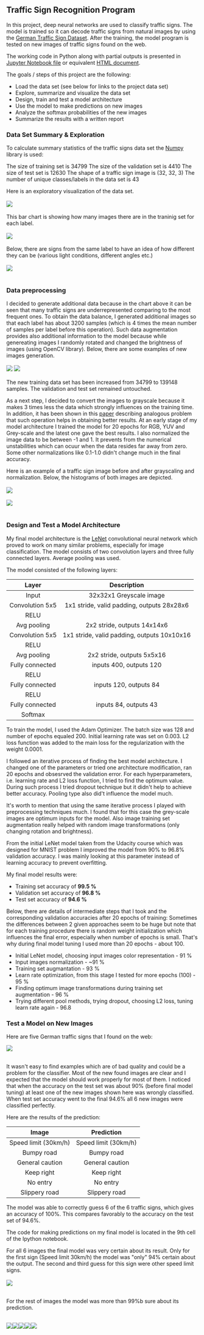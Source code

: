 ## Traffic Sign Recognition Program
In this project, deep neural networks are used to classify traffic signs. The model is trained so it can decode traffic signs from natural images by using the [German Traffic Sign Dataset](http://benchmark.ini.rub.de/?section=gtsrb&subsection=dataset). After the training, the model program is tested on new images of traffic signs found on the web. 

The working code in Python along with partial outputs is presented in [Jupyter Notebook file](Traffic_Sign_Classifier.ipynb) or equivalent [HTML document](Traffic_Sign_Classifier.html).

The goals / steps of this project are the following:

- Load the data set (see below for links to the project data set)
- Explore, summarize and visualize the data set
- Design, train and test a model architecture
- Use the model to make predictions on new images
- Analyze the softmax probabilities of the new images
- Summarize the results with a written report

### Data Set Summary & Exploration
To calculate summary statistics of the traffic signs data set the [Numpy](http://www.numpy.org/) library is used:

The size of training set is 34799
The size of the validation set is 4410
The size of test set is 12630
The shape of a traffic sign image is (32, 32, 3)
The number of unique classes/labels in the data set is 43

Here is an exploratory visualization of the data set. </br></br>
<img src="./readme_resources/ImagesTrainingSet.png"></br></br>
This bar chart is showing how many images there are in the traninig set for each label. </br></br>
<img src="./readme_resources/HistogramTrainingSamples.png"></br></br>
Below, there are signs from the same label to have an idea of how different they can be (various light conditions, different angles etc.)</br></br>
<img src="./readme_resources/ImagesSameType.png"></br></br>

### Data preprocessing
I decided to generate additional data because in the chart above it can be seen that many traffic signs are underrepresented comparing to the most frequent ones. To obtain the data balance, I generated additional images so that each label has about 3200 samples (which is 4 times the mean number of samples per label before this operation). Such data augmentation provides also additional information to the model because while genereating images I randomly rotated and changed the brightness of images (using OpenCV library).
Below, there are some examples of new images generation. </br></br>
<img src="./readme_resources/TestImageToTransform.png"> <img src="./readme_resources/TestImagesAfterTransformation.png"></br></br>
The new training data set has been increased from 34799 to 139148 samples. The validation and test set remained untouched. 

As a next step, I decided to convert the images to grayscale because it makes 3 times less the data which strongly influences on the training time. In addition, it has been shown in this [paper](http://yann.lecun.com/exdb/publis/pdf/sermanet-ijcnn-11.pdf) describing analogous problem that such operation helps in obtaining better results. At an early stage of my model architecture I trained the model for 20 epochs for RGB, YUV and Grey-scale and the latest one gave the best results. 
I also normalized the image data to be between -1 and 1. It prevents from the numerical unstabilities which can ocuur when the data resides far away from zero. Some other normalizations like 0.1-1.0 didn't change much in the final accuracy.

Here is an example of a traffic sign image before and after grayscaling and normalization. Below, the histograms of both images are depicted. </br></br>
<img src="./readme_resources/Grayscaling.png"></br></br>
<img src="./readme_resources/HistogramAfterGreyAndNorm.png"></br></br>

### Design and Test a Model Architecture
My final model architecture is the [LeNet](http://yann.lecun.com/exdb/publis/pdf/lecun-01a.pdf) convolutional neural network which proved to work on many similar problems, especially for image classification. The model consists of two convolution layers and three fully connected layers. Average pooling was used. 

The model consisted of the following layers:

| Layer         		|     Description	        					| 
|:---------------------:|:---------------------------------------------:| 
| Input         		| 32x32x1 Greyscale image   							| 
| Convolution 5x5     	| 1x1 stride, valid padding, outputs 28x28x6 	|
| RELU					|												|
| Avg pooling	      	| 2x2 stride,  outputs 14x14x6  				|
| Convolution 5x5	    |  1x1 stride, valid padding, outputs 10x10x16 	|
| RELU					|												|
| Avg pooling	      	| 2x2 stride,  outputs 5x5x16  				|
| Fully connected		| inputs 400, outputs 120        									|
| RELU					|		
| Fully connected		| inputs 120, outputs 84        									|
| RELU					|		
| Fully connected		| inputs 84, outputs 43        									|
| Softmax				|        									|

To train the model, I used the Adam Optimizer. The batch size was 128 and number of epochs equaled 200. Initial learning rate was set on 0.003. L2 loss function was added to the main loss for the regularization with the weight 0.0001.

I followed an iterative process of finding the best model architecture. I changed one of the parameters or tried one architecture modification, ran 20 epochs and obsesrved the validation error. For each hyperparameters, i.e. learning rate and L2 loss function, I tried to find the optimum value. During such process I tried dropout technique but it didn't help to achieve better accuracy. Pooling type also did't influence the model much. 

It's worth to mention that using the same iterative process I played with preprocessing techniques much. I found that for this case the grey-scale images are optimum inputs for the model. Also image training set augmentation really helped with random image transformations (only changing rotation and brightness).

From the initial LeNet model taken from the Udacity course which was designed for MNIST problem I improved the model from 90% to 96.8% validation accuracy. I was mainly looking at this parameter instead of learning accuracy to prevent overfitting. 

My final model results were:

- Training set accuracy of <b>99.5 %</b>
- Validation set accuracy of <b>96.8 %</b>
- Test set accuracy of <b>94.6 %</b>

Below, there are details of intermediate steps that I took and the corresponding validation accuracies after 20 epochs of training:
Sometimes the differences between 2 given approaches seem to be huge but note that for each training procedure there is random weight initialization which influences the final error, especially when number of epochs is small. That's why during final model tuning I used more than 20 epochs - about 100.
- Initial LeNet model, choosing input images color representation - 91 %
- Input images normalization - ~91 %
- Training set augmantation - 93 %
- Learn rate optimization, from this stage I tested for more epochs (100) - 95 %
- Finding optimum image transformations during training set augmentation - 96 %
- Trying different pool methods, trying dropout, choosing L2 loss, tuning learn rate again - 96.8

### Test a Model on New Images

Here are five German traffic signs that I found on the web:

<img src="./readme_resources/ImagesFromWeb.png"></br></br>

It wasn't easy to find examples which are of bad quality and could be a problem for the classifier. Most of the new found images are clear and I expected that the model should work properly for most of them. I noticed that when the accuracy on the test set was about 90% (before final model tuning) at least one of the new images shown here was wrongly classified. When test set accuracy went to the final 94.6% all 6 new images were classified perfectly. 

Here are the results of the prediction:

| Image			        |     Prediction	        					| 
|:---------------------:|:---------------------------------------------:| 
| Speed limit (30km/h)      		| Speed limit (30km/h)  									| 
| Bumpy road     			|Bumpy road										|
| General caution					| General caution											|
| Keep right	      		| Keep right			 				|
| No entry			| No entry     							|
| Slippery road			| Slippery road    							|

The model was able to correctly guess 6 of the 6 traffic signs, which gives an accuracy of 100%. This compares favorably to the accuracy on the test set of 94.6%.

The code for making predictions on my final model is located in the 9th cell of the Ipython notebook.

For all 6 images the final model was very certain about its result. Only for the first sign (Speed limit 30km/h) the model was "only" 94% certain about the output. The second and third guess for this sign were other speed limit signs. </br></br>
<img src="./readme_resources/Softmmax1.png"></br></br>

For the rest of images the model was more than 99%b sure about its prediction.</br></br>

<img src="./readme_resources/Softmmax2.png"><img src="./readme_resources/Softmmax3.png"><img src="./readme_resources/Softmmax4.png"><img src="./readme_resources/Softmmax5.png"><img src="./readme_resources/Softmmax6.png">
